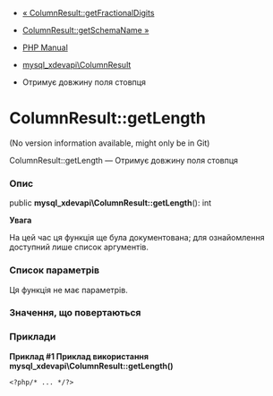 - [«
ColumnResult::getFractionalDigits](mysql-xdevapi-columnresult.getfractionaldigits.md)
- [ColumnResult::getSchemaName
»](mysql-xdevapi-columnresult.getschemaname.md)

- [PHP Manual](index.md)
- [mysql_xdevapi\ColumnResult](class.mysql-xdevapi-columnresult.md)
- Отримує довжину поля стовпця

# ColumnResult::getLength

(No version information available, might only be in Git)

ColumnResult::getLength — Отримує довжину поля стовпця

### Опис

public **mysql_xdevapi\ColumnResult::getLength**(): int

**Увага**

На цей час ця функція ще була документована; для
ознайомлення доступний лише список аргументів.

### Список параметрів

Ця функція не має параметрів.

### Значення, що повертаються

### Приклади

**Приклад #1 Приклад використання
**mysql_xdevapi\ColumnResult::getLength()****

` <?php/* ... */?> `

